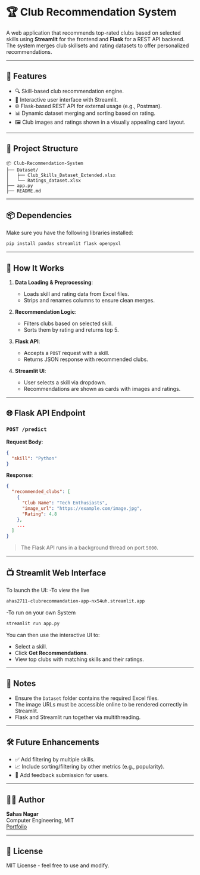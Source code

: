 
# 🏆 Club Recommendation System

A web application that recommends top-rated clubs based on selected skills using **Streamlit** for the frontend and **Flask** for a REST API backend. The system merges club skillsets and rating datasets to offer personalized recommendations.

---

## 🚀 Features

- 🔍 Skill-based club recommendation engine.
- 🎨 Interactive user interface with Streamlit.
- 🌐 Flask-based REST API for external usage (e.g., Postman).
- 📊 Dynamic dataset merging and sorting based on rating.
- 🖼️ Club images and ratings shown in a visually appealing card layout.

---

## 📁 Project Structure

```
📦 Club-Recommendation-System
├── Dataset/
│   ├── Club_Skills_Dataset_Extended.xlsx
│   └── Ratings_dataset.xlsx
├── app.py
├── README.md
```

---

## 📦 Dependencies

Make sure you have the following libraries installed:

```bash
pip install pandas streamlit flask openpyxl
```

---

## 🧠 How It Works

1. **Data Loading & Preprocessing**:
   - Loads skill and rating data from Excel files.
   - Strips and renames columns to ensure clean merges.

2. **Recommendation Logic**:
   - Filters clubs based on selected skill.
   - Sorts them by rating and returns top 5.

3. **Flask API**:
   - Accepts a `POST` request with a skill.
   - Returns JSON response with recommended clubs.

4. **Streamlit UI**:
   - User selects a skill via dropdown.
   - Recommendations are shown as cards with images and ratings.

---

## 🌐 Flask API Endpoint

### `POST /predict`

**Request Body**:
```json
{
  "skill": "Python"
}
```

**Response**:
```json
{
  "recommended_clubs": [
    {
      "Club Name": "Tech Enthusiasts",
      "image_url": "https://example.com/image.jpg",
      "Rating": 4.8
    },
    ...
  ]
}
```

> The Flask API runs in a background thread on port `5000`.

---

## 📺 Streamlit Web Interface

To launch the UI:
-To view the live 
```bash
ahas2711-clubrecommandation-app-nx54uh.streamlit.app
```

-To run on your own System

```bash
streamlit run app.py
```

You can then use the interactive UI to:

- Select a skill.
- Click **Get Recommendations**.
- View top clubs with matching skills and their ratings.

---

## 📌 Notes

- Ensure the `Dataset` folder contains the required Excel files.
- The image URLs must be accessible online to be rendered correctly in Streamlit.
- Flask and Streamlit run together via multithreading.

---

## 🛠️ Future Enhancements

- ✅ Add filtering by multiple skills.
- 📈 Include sorting/filtering by other metrics (e.g., popularity).
- 💬 Add feedback submission for users.

---

## 🧑‍💻 Author

**Sahas Nagar**  
Computer Engineering, MIT  
[Portfolio](https://sahas2711.github.io/Sahas_Portfolio/)

---

## 📄 License

MIT License - feel free to use and modify.
